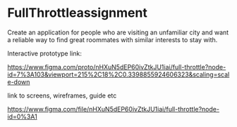 # FullThrottleassignment
Create an application for people who are visiting an unfamiliar city and want a reliable way to find great roommates with similar interests to stay with.

Interactive prototype link:

https://www.figma.com/proto/nHXuN5dEP60ivZtkJU1iai/full-throttle?node-id=7%3A103&viewport=215%2C18%2C0.3398855924606323&scaling=scale-down

link to screens, wireframes, guide etc

https://www.figma.com/file/nHXuN5dEP60ivZtkJU1iai/full-throttle?node-id=0%3A1











